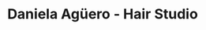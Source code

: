 ---
title: "Daniela Agüero - Hair Studio"
url: /ciudad-autonoma-de-buenos-aires/daniela-agueero-hair-studio/
shop: Friseur
---